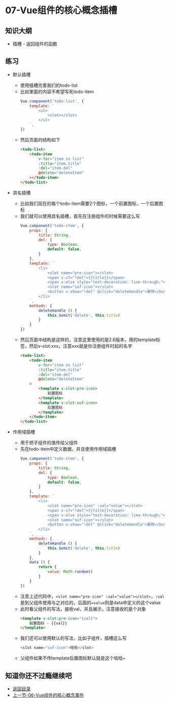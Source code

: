 # 07-Vue组件的核心概念插槽

## 知识大纲

* 插槽 - 返回组件的函数

## 练习

* 默认插槽
    * 使用插槽完善我们的todo-list
    * 比如里面的内容不希望写死todo-item
        ```js
        Vue.component('todo-list', {
            template: `
                <ul>
                    <slot></slot>
                </ul>            
            `,
        })        
        ```
    * 然后页面的结构如下
        ```html
        <todo-list>
            <todo-item 
                v-for="item in list" 
                :title="item.title" 
                :del="item.del"
                @delete="deleteItem"
            ></todo-item>
        </todo-list>        
        ```    

* 具名插槽
    * 比如我们现在的每个todo-item需要2个图标，一个前置图标，一个后置图标
    * 我们就可以使用具名插槽，首先在注册组件的时候需要这么写   
        ```js
        Vue.component('todo-item', {
            props: {
                title: String,
                del: {
                    type: Boolean,
                    default: false,
                }
            },
            template: `
                <li>
                    <slot name="pre-icon"></slot>
                    <span v-if="!del">{{title}}</span>
                    <span v-else style="text-decoration: line-through;">{{title}}</span>
                    <slot name="suf-icon"></slot>
                    <button v-show="!del" @click="deleteHandle">删除</button>
                </li>                
            `,
            methods: {
                deleteHandle () {
                    this.$emit('delete', this.title)
                }
            }
        })        
        ``` 
    * 然后页面中结构是这样的，注意这里使用的是2.6版本，用的template标签，然后v-slot:xxx，注意xxx就是你注册组件时起的名字 
        ```html
        <todo-list>
            <todo-item 
                v-for="item in list" 
                :title="item.title" 
                :del="item.del"
                @delete="deleteItem"
            >
                <template v-slot:pre-icon>
                    前置图标
                </template>
                <template v-slot:suf-icon>
                    后置图标
                </template>
            </todo-item>
        </todo-list>        
        ```

* 作用域插槽 
    * 用于把子组件的值传给父组件
    * 先在todo-item中定义数据，并且使用作用域插槽
        ```js
        Vue.component('todo-item', {
            props: {
                title: String,
                del: {
                    type: Boolean,
                    default: false,
                }
            },
            template: `
                <li>
                    <slot name="pre-icon" :val="value"></slot>
                    <span v-if="!del">{{title}}</span>
                    <span v-else style="text-decoration: line-through;">{{title}}</span>
                    <slot name="suf-icon"></slot>
                    <button v-show="!del" @click="deleteHandle">删除</button>
                </li>                
            `,
            methods: {
                deleteHandle () {
                    this.$emit('delete', this.title)
                }
            },
            data () {
                return {
                    value: Math.random()
                }
            }
        })        
        ```   
    * 注意上述代码中，`<slot name="pre-icon" :val="value"></slot>`，`:val`是到父组件使用与之对应的，后面的`=value`则是data中定义的这个value
    * 此时看父组件的写法，接收val，并且展示，注意接收的是个对象
        ```html
        <template v-slot:pre-icon="{val}">
            前置图标 - {{val}}
        </template>        
        ```  
    * 我们还可以使用默认的写法，比如子组件，插槽这么写
        ```js
        <slot name="suf-icon">哈哈</slot>        
        ``` 
    * 父组件如果不传template后置图标默认就是这个哈哈~                       

## 知道你还不过瘾继续吧       

* [返回目录](../../README.md)
* [上一节-06-Vue组件的核心概念事件](./06-Vue组件的核心概念事件.md)